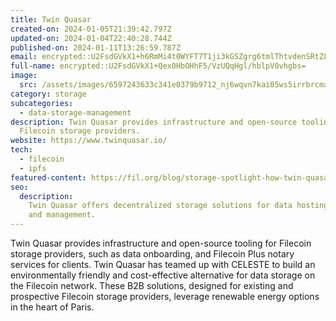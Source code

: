 ```yaml
---
title: Twin Quasar
created-on: 2024-01-05T21:39:42.797Z
updated-on: 2024-01-04T22:40:28.744Z
published-on: 2024-01-11T13:26:59.787Z
email: encrypted::U2FsdGVkX1+h6RmMi4t0WYFT7T1ji3kGSZgrg6tmlThtvdenSRtZLk9QnL17fSZg
full-name: encrypted::U2FsdGVkX1+Qex0HbOHhF5/VzUQqHgl/hblpV0vhgbs=
image:
  src: /assets/images/6597243633c341e0379b9712_nj6wqvn7kai05ws5irrbrcma4zz_ctatdako4sxlrio.png
category: storage
subcategories:
  - data-storage-management
description: Twin Quasar provides infrastructure and open-source tooling for
  Filecoin storage providers.
website: https://www.twinquasar.io/
tech:
  - filecoin
  - ipfs
featured-content: https://fil.org/blog/storage-spotlight-how-twin-quasar-and-celeste-are-bringing-green-data-hosting-to-european-data-storage-clients
seo:
  description:
    Twin Quasar offers decentralized storage solutions for data hosting
    and management.
---
```


Twin Quasar provides infrastructure and open-source tooling for Filecoin storage providers, such as data onboarding, and Filecoin Plus notary services for clients. Twin Quasar has teamed up with CELESTE to build an environmentally friendly and cost-effective alternative for data storage on the Filecoin network. These B2B solutions, designed for existing and prospective Filecoin storage providers, leverage renewable energy options in the heart of Paris.
